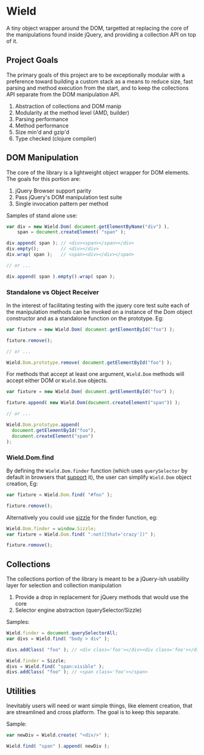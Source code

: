 # Wield

A tiny object wrapper around the DOM, targetted at replacing the core of the manipulations found inside jQuery, and providing a collection API on top of it.

## Project Goals

The primary goals of this project are to be exceptionally modular with a preference toward building a custom stack as a means to reduce size, fast parsing and method execution from the start, and to keep the collections API separate from the DOM manipulation API.

1. Abstraction of collections and DOM manip
2. Modularity at the method level (AMD, builder)
3. Parsing performance
4. Method performance
5. Size min'd and gzip'd
5. Type checked (clojure compiler)

## DOM Manipulation

The core of the library is a lightweight object wrapper for DOM elements. The goals for this portion are:

1. jQuery Browser support parity
2. Pass jQuery's DOM manipulation test suite
3. Single invocation pattern per method

Samples of stand alone use:

```javascript
var div = new Wield.Dom( document.getElementByName("div") ),
	span = document.createElement( "span" );

div.append( span ); // <div><span></span></div>
div.empty();        // <div></div>
div.wrap( span );   // <span><div></div></span>

// or ...

div.append( span ).empty().wrap( span );
```

### Standalone vs Object Receiver

In the interest of facilitating testing with the jquery core test suite each of the manipulation methods can be invoked on a instance of the Dom object constructor and as a standalone function on the prototype. Eg:

```javascript
var fixture = new Wield.Dom( document.getElementById("foo") );

fixture.remove();

// or ...

Wield.Dom.prototype.remove( document.getElementById("foo") );
```

For methods that accept at least one argument, `Wield.Dom` methods will accept either DOM or `Wield.Dom` objects.

```javascript
var fixture = new Wield.Dom( document.getElementById("foo") );

fixture.append( new Wield.Dom(document.createElement("span")) );

// or ...

Wield.Dom.prototype.append(
  document.getElementById("foo"),
  document.createElement("span")
);
```

### Wield.Dom.find

By defining the `Wield.Dom.finder` function (which uses `querySelector` by default in browsers that [support](http://caniuse.com/queryselector) it), the user can simplify `Wield.Dom` object creation, Eg:

```javascript
var fixture = Wield.Dom.find( "#foo" );

fixture.remove();
```

Alternatively you could use [sizzle](http://sizzlejs.com) for the finder function, eg:

```javascript
Wield.Dom.finder = window.Sizzle;
var fixture = Wield.Dom.find( ":not([that='crazy'])" );

fixture.remove();
```

## Collections

The collections portion of the library is meant to be a jQuery-ish usability layer for selection and collection manipulation

1. Provide a drop in replacement for jQuery methods that would use the core
2. Selector engine abstraction (querySelector/Sizzle)

Samples:

```javascript
Wield.finder = document.querySelectorAll;
var divs = Wield.find( "body > div" );

divs.addClass( "foo" ); // <div class='foo'></div><div class='foo'></div>

Wield.finder = Sizzle;
divs = Wield.find( "span:visible" );
divs.addClass( "foo" ); // <span class='foo'></span>
```

## Utilities

Inevitably users will need or want simple things, like element creation, that are streamlined and cross platform. The goal is to keep this separate.

Sample:

```javascript
var newDiv = Wield.create( "<div/>" );

Wield.find( "span" ).append( newDiv );
```
